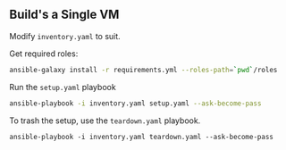 ## Build's a Single VM

Modify `inventory.yaml` to suit.

Get required roles:

```bash
ansible-galaxy install -r requirements.yml --roles-path=`pwd`/roles
```

Run the `setup.yaml` playbook

```bash
ansible-playbook -i inventory.yaml setup.yaml --ask-become-pass
```

To trash the setup, use the `teardown.yaml` playbook.

```
ansible-playbook -i inventory.yaml teardown.yaml --ask-become-pass
```
